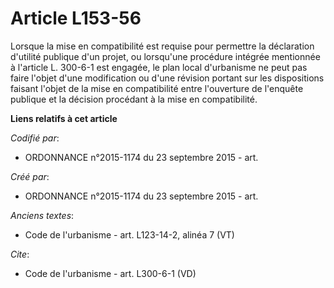 # Article L153-56

Lorsque la mise en compatibilité est requise pour permettre la déclaration d'utilité publique d'un projet, ou lorsqu'une
procédure intégrée mentionnée à l'article L. 300-6-1 est engagée, le plan local d'urbanisme ne peut pas faire l'objet d'une
modification ou d'une révision portant sur les dispositions faisant l'objet de la mise en compatibilité entre l'ouverture de
l'enquête publique et la décision procédant à la mise en compatibilité.

**Liens relatifs à cet article**

_Codifié par_:

  - ORDONNANCE n°2015-1174 du 23 septembre 2015 - art.

_Créé par_:

  - ORDONNANCE n°2015-1174 du 23 septembre 2015 - art.

_Anciens textes_:

  - Code de l'urbanisme - art. L123-14-2, alinéa 7  (VT)

_Cite_:

  - Code de l'urbanisme - art. L300-6-1 (VD)
